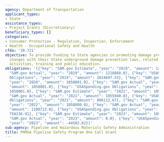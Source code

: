 ```yaml
---
agency: Department of Transportation
applicant_types:
- State
assistance_types:
- Project Grants (Discretionary)
beneficiary_types: []
categories:
- Consumer Protection - Regulation, Inspection, Enforcement
- Health - Occupational Safety and Health
cfda: '20.721'
objective: To provide funding to State agencies in promoting damage prevention, including
  changes with their State underground damage prevention laws, related compliance
  activities, training and public education.
obligations: '[{"key": "SAM.gov Estimate", "year": "2019", "amount": 1218889.0}, {"key":
  "SAM.gov Actual", "year": "2019", "amount": 1218888.0}, {"key": "USASpending.gov
  Obligations", "year": "2019", "amount": 1024697.53}, {"key": "SAM.gov Estimate",
  "year": "2020", "amount": 1058001.0}, {"key": "SAM.gov Actual", "year": "2020",
  "amount": 1058001.0}, {"key": "USASpending.gov Obligations", "year": "2020", "amount":
  1058001.0}, {"key": "SAM.gov Estimate", "year": "2021", "amount": 1058000.0}, {"key":
  "SAM.gov Actual", "year": "2021", "amount": 1055940.0}, {"key": "USASpending.gov
  Obligations", "year": "2021", "amount": 896112.67}, {"key": "SAM.gov Estimate",
  "year": "2022", "amount": 1058000.0}, {"key": "SAM.gov Actual", "year": "2022",
  "amount": 1108713.0}, {"key": "USASpending.gov Obligations", "year": "2022", "amount":
  758236.91}, {"key": "SAM.gov Estimate", "year": "2023", "amount": 1098008.0}, {"key":
  "SAM.gov Actual", "year": "2023", "amount": 0.0}, {"key": "USASpending.gov Obligations",
  "year": "2023", "amount": -44502.62}]'
sub-agency: Pipeline and Hazardous Materials Safety Administration
title: PHMSA Pipeline Safety Program One Call Grant
---
```

